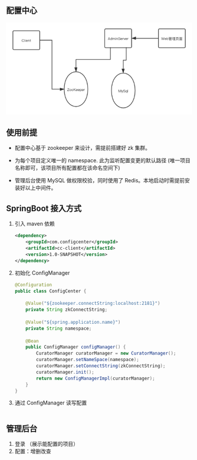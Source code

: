 ## 配置中心

![整体设计](./imgs/ConfigCenter.png) 


## 使用前提

- 配置中心基于 zookeeper 来设计，需提前搭建好 zk 集群。

- 为每个项目定义唯一的 namespace. 此为监听配置变更的默认路径 (唯一项目名称即可，该项目所有配置都在该命名空间下)

- 管理后台使用 MySQL 做权限校验，同时使用了 Redis。本地启动时需提前安装好以上中间件。

## SpringBoot 接入方式

1. 引入 maven 依赖
    ```xml
    <dependency>
        <groupId>com.configcenter</groupId>
        <artifactId>cc-client</artifactId>
        <version>1.0-SNAPSHOT</version>
    </dependency>
    ```

2. 初始化 ConfigManager
    ```java
    @Configuration
    public class ConfigCenter {
    
        @Value("${zookeeper.connectString:localhost:2181}")
        private String zkConnectString;
    
        @Value("${spring.application.name}")
        private String namespace;
    
        @Bean
        public ConfigManager configManager() {
            CuratorManager curatorManager = new CuratorManager();
            curatorManager.setNameSpace(namespace);
            curatorManager.setConnectString(zkConnectString);
            curatorManager.init();
            return new ConfigManagerImpl(curatorManager);
        }
    }
    
    ```

3. 通过 ConfigManager 读写配置
    ```java
    
    ```
 
 ## 管理后台
 
 1. 登录 （展示能配置的项目）
 2. 配置：增删改查
